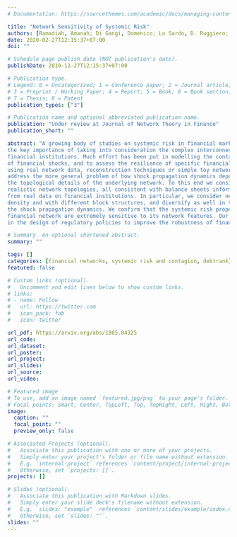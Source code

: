 ```yaml
---
# Documentation: https://sourcethemes.com/academic/docs/managing-content/

title: "Network Sensitivity of Systemic Risk"
authors: [Ramadiah, Amanah; Di Gangi, Domenico; Lo Sardo, D. Ruggiero; Macchiati, Valentina; Minh, Tuan Pham; Pinotti, Francesco; Wilinski, Mateusz; Barucca, Paolo; Cimini, Giulio]
date: 2020-02-27T12:15:37+07:00
doi: ""

# Schedule page publish date (NOT publication's date).
publishDate: 2019-12-27T12:15:37+07:00

# Publication type.
# Legend: 0 = Uncategorized; 1 = Conference paper; 2 = Journal article;
# 3 = Preprint / Working Paper; 4 = Report; 5 = Book; 6 = Book section;
# 7 = Thesis; 8 = Patent
publication_types: ["3"]

# Publication name and optional abbreviated publication name.
publication: "Under review at Journal of Network Theory in Finance"
publication_short: ""

abstract: "A growing body of studies on systemic risk in financial markets has emphasized
the key importance of taking into consideration the complex interconnections among
financial institutions. Much effort has been put in modelling the contagion dynamics
of financial shocks, and to assess the resilience of specific financial markets—either
using real network data, reconstruction techniques or simple toy networks. Here we
address the more general problem of how shock propagation dynamics depends on
the topological details of the underlying network. To this end we consider different
realistic network topologies, all consistent with balance sheets information obtained
from real data on financial institutions. In particular, we consider networks of varying
density and with different block structures, and diversify as well in the details of
the shock propagation dynamics. We confirm that the systemic risk properties of a
financial network are extremely sensitive to its network features. Our results can aid
in the design of regulatory policies to improve the robustness of financial markets."

# Summary. An optional shortened abstract.
summary: ""

tags: []
categories: [financial networks, systemic risk and contagion, debtrank]
featured: false

# Custom links (optional).
#   Uncomment and edit lines below to show custom links.
# links:
# - name: Follow
#   url: https://twitter.com
#   icon_pack: fab
#   icon: twitter

url_pdf: https://arxiv.org/abs/1805.04325
url_code:
url_dataset:
url_poster:
url_project:
url_slides:
url_source:
url_video:

# Featured image
# To use, add an image named `featured.jpg/png` to your page's folder.
# Focal points: Smart, Center, TopLeft, Top, TopRight, Left, Right, BottomLeft, Bottom, BottomRight.
image:
  caption: ""
  focal_point: ""
  preview_only: false

# Associated Projects (optional).
#   Associate this publication with one or more of your projects.
#   Simply enter your project's folder or file name without extension.
#   E.g. `internal-project` references `content/project/internal-project/index.md`.
#   Otherwise, set `projects: []`.
projects: []

# Slides (optional).
#   Associate this publication with Markdown slides.
#   Simply enter your slide deck's filename without extension.
#   E.g. `slides: "example"` references `content/slides/example/index.md`.
#   Otherwise, set `slides: ""`.
slides: ""
---
```

